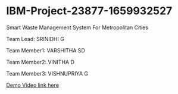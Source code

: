 # IBM-Project-23877-1659932527
Smart Waste Management System For Metropolitan Cities

Team Lead: SRINIDHI G

Team Member1: VARSHITHA SD

Team Member2: VINITHA D

Team Member3: VISHNUPRIYA G

[Demo Video link here](https://vimeo.com/772850159)

